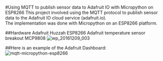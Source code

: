 #Using MQTT to publish sensor data to Adafruit IO with Micropython on ESP8266
This project involved using the MQTT protocol to publish sensor data to the Adafruit IO cloud service (adafruit.io).  
The implementation was done with Micropython on an ESP8266 platform.

##Hardware
Adafruit Huzzah ESP8266
Adafruit temperature sensor breakout MCP9808
![wp_20161209_003](https://cloud.githubusercontent.com/assets/12716600/21067012/b8ef1d9e-be1d-11e6-89ca-d92cfb1e665a.jpg)

##Here is an example of the Adafruit Dashboard:
![mqtt-micropython-esp8266](https://cloud.githubusercontent.com/assets/12716600/21067145/42c05240-be1e-11e6-8c05-1b6dc5dfda2e.png)
